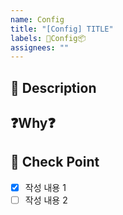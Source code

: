 ```yaml
---
name: Config
title: "[Config] TITLE"
labels: 🔧Config📦
assignees: ""
---
```


## 🔧 Description

<!-- 변경된 환경설정에 대해 작성해 주세요. -->
<!-- ### 환경설정 추가/변경 -->
<!-- ### 라이브러리 추가/변경 -->

## ❓Why❓

<!-- 추가한 이유에 대해 작성해 주세요. -->
<!-- ### 환경설정 추가/변경 -->
<!-- ### 라이브러리 추가/변경 -->

## 📝 Check Point

<!-- 작성 내용 리스트로 작성해주세요. -->

- [x] 작성 내용 1
- [ ] 작성 내용 2
